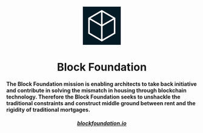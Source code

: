 <p align="center">
    <img src="https://raw.githubusercontent.com/block-foundation/brand/master/logo/logo_dark.svg" width="20%" height="20%" alt="Block Foundation Logo">
</p>
<h1 align='center' style='border-bottom: none;'>Block Foundation</h1>

**The Block Foundation mission is enabling architects to take back initiative and contribute in solving the mismatch in housing through blockchain technology. Therefore the Block Foundation seeks to unshackle the traditional constraints and construct middle ground between rent and the rigidity of traditional mortgages.**

<div align="center">

##### [blockfoundation.io](https://www.blockfoundation.io/)

</div>
